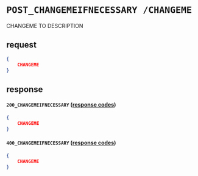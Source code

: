 # `POST_CHANGEMEIFNECESSARY /CHANGEME`

CHANGEME TO DESCRIPTION

## request

```json
{
    CHANGEME
}

```

## response

#### `200_CHANGEMEIFNECESSARY` ([response codes](https://developer.mozilla.org/en-US/docs/Web/HTTP/Status#successful_responses)) 

```json
{
    CHANGEME
}
```

#### `400_CHANGEMEIFNECESSARY` ([response codes](https://developer.mozilla.org/en-US/docs/Web/HTTP/Status#successful_responses))

```json
{
    CHANGEME
}
```